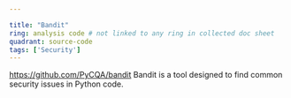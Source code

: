 ```yaml
---

title: "Bandit"
ring: analysis code # not linked to any ring in collected doc sheet
quadrant: source-code
tags: ['Security']
---
```

https://github.com/PyCQA/bandit
Bandit is a tool designed to find common security issues in Python code.
